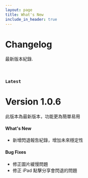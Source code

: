 ```yaml
---
layout: page
title: What's New
include_in_header: true
---
```


# Changelog
最新版本紀錄.

<br>

### `Latest`
# **Version 1.0.6**
此版本為最新版本，功能更為簡單易用

#### What's New
- 新增閃退報吿紀錄，增加未來穩定性
  
#### Bug Fixes
- 修正圖片緩慢問題
- 修正 iPad 點擊分享會閃退的問題

<br>
